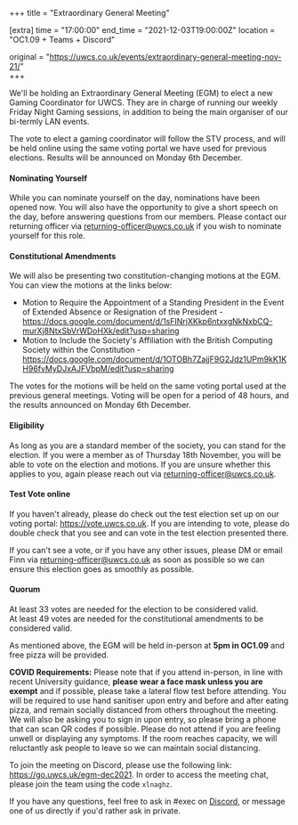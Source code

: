 +++
title = "Extraordinary General Meeting"

[extra]
time = "17:00:00"
end_time = "2021-12-03T19:00:00Z"
location = "OC1.09 + Teams + Discord"

original = "https://uwcs.co.uk/events/extraordinary-general-meeting-nov-21/"    
+++

We'll be holding an Extraordinary General Meeting (EGM) to elect a new Gaming Coordinator for UWCS. They are in charge of running our weekly Friday Night Gaming sessions, in addition to being the main organiser of our bi-termly LAN events.

The vote to elect a gaming coordinator will follow the STV process, and will be held online using the same voting portal we have used for previous elections. Results will be announced on Monday 6th December.

#### **Nominating Yourself**

While you can nominate yourself on the day, nominations have been opened now. You will also have the opportunity to give a short speech on the day, before answering questions from our members. Please contact our returning officer via <returning-officer@uwcs.co.uk> if you wish to nominate yourself for this role.

#### **Constitutional Amendments**

We will also be presenting two constitution-changing motions at the EGM. You can view the motions at the links below:

  - Motion to Require the Appointment of a Standing President in the Event of Extended Absence or Resignation of the President - <https://docs.google.com/document/d/1sFINrjXKkp6ntxxgNkNxbCQ-murXj8NtxSbVrWDoHXk/edit?usp=sharing>
  - Motion to Include the Society's Affiliation with the British Computing Society within the Constitution - <https://docs.google.com/document/d/1OTOBh7ZajjF9G2Jdz1UPm9kK1KH96fvMyDJxAJFVbpM/edit?usp=sharing>

The votes for the motions will be held on the same voting portal used at the previous general meetings. Voting will be open for a period of 48 hours, and the results announced on Monday 6th December.

#### **Eligibility**

As long as you are a standard member of the society, you can stand for the election. If you were a member as of Thursday 18th November, you will be able to vote on the election and motions. If you are unsure whether this applies to you, again please reach out via <returning-officer@uwcs.co.uk>.

#### **Test Vote online**

If you haven't already, please do check out the test election set up on our voting portal: <https://vote.uwcs.co.uk>. If you are intending to vote, please do double check that you see and can vote in the test election presented there.

If you can't see a vote, or if you have any other issues, please DM or email Finn via <returning-officer@uwcs.co.uk> as soon as possible so we can ensure this election goes as smoothly as possible.

#### **Quorum**

At least 33 votes are needed for the election to be considered valid.  
At least 49 votes are needed for the constitutional amendments to be considered valid.

As mentioned above, the EGM will be held in-person at **5pm in OC1.09** and free pizza will be provided.

**COVID Requirements:** Please note that if you attend in-person, in line with recent University guidance, **please wear a face mask unless you are exempt** and if possible, please take a lateral flow test before attending. You will be required to use hand sanitiser upon entry and before and after eating pizza, and remain socially distanced from others throughout the meeting. We will also be asking you to sign in upon entry, so please bring a phone that can scan QR codes if possible. Please do not attend if you are feeling unwell or displaying any symptoms. If the room reaches capacity, we will reluctantly ask people to leave so we can maintain social distancing.

To join the meeting on Discord, please use the following link: <https://go.uwcs.uk/egm-dec2021>. In order to access the meeting chat, please join the team using the code `xlnaghz`.

If you have any questions, feel free to ask in \#exec on [Discord](https://discord.uwcs.uk), or message one of us directly if you'd rather ask in private.

